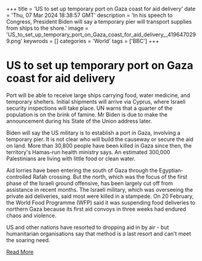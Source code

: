 +++
title = 'US to set up temporary port on Gaza coast for aid delivery'
date = 'Thu, 07 Mar 2024 18:38:57 GMT'
description = 'In his speech to Congress, President Biden will say a temporary pier will transport supplies from ships to the shore.'
image = 'US_to_set_up_temporary_port_on_Gaza_coast_for_aid_delivery__4196470299.png'
keywrods =  []
categories = 'World'
tags = ['BBC']
+++

# US to set up temporary port on Gaza coast for aid delivery

Port will be able to receive large ships carrying food, water medicine, and temporary shelters.
Initial shipments will arrive via Cyprus, where Israeli security inspections will take place.
UN warns that a quarter of the population is on the brink of famine.
Mr Biden is due to make the announcement during his State of the Union address later.

Biden will say the US military is to establish a port in Gaza, involving a temporary pier.
It is not clear who will build the causeway or secure the aid on land.
More than 30,800 people have been killed in Gaza since then, the territory<bb>'s Hamas-run health ministry says.
An estimated 300,000 Palestinians are living with little food or clean water.

Aid lorries have been entering the south of Gaza through the Egyptian-controlled Rafah crossing.
But the north, which was the focus of the first phase of the Israeli ground offensive, has been largely cut off from assistance in recent months.
The Israeli military, which was overseeing the private aid deliveries, said most were killed in a stampede.
On 20 February, the World Food Programme (WFP) said it was suspending food deliveries to northern Gaza because its first aid convoys in three weeks had endured chaos and violence.

US and other nations have resorted to dropping aid in by air - but humanitarian organisations say that method is a last resort and can<bb>'t meet the soaring need.


[Read More](https://www.bbc.co.uk/news/world-middle-east-68506356)
